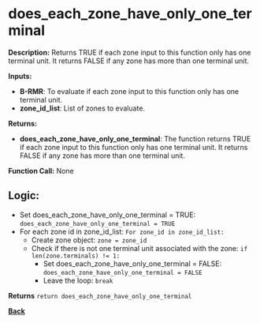 # does_each_zone_have_only_one_terminal   

**Description:** Returns TRUE if each zone input to this function only has one terminal unit. It returns FALSE if any zone has more than one terminal unit.   

**Inputs:**  
- **B-RMR**: To evaluate if each zone input to this function only has one terminal unit.   
- **zone_id_list**: List of zones to evaluate.  

**Returns:**  
- **does_each_zone_have_only_one_terminal**: The function returns TRUE if each zone input to this function only has one terminal unit. It returns FALSE if any zone has more than one terminal unit.   
 
**Function Call:**  None    

## Logic: 
- Set does_each_zone_have_only_one_terminal = TRUE: `does_each_zone_have_only_one_terminal = TRUE`  
- For each zone id in zone_id_list: `For zone_id in zone_id_list:`   
    - Create zone object: `zone = zone_id`
    - Check if there is not one terminal unit associated with the zone: `if len(zone.terminals) != 1:`     
        - Set does_each_zone_have_only_one_terminal = FALSE: `does_each_zone_have_only_one_terminal = FALSE`  
        - Leave the loop: `break`  

**Returns** `return does_each_zone_have_only_one_terminal`  

**[Back](../_toc.md)**